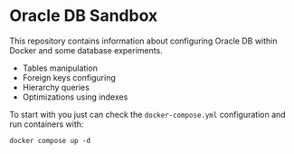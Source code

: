 # Oracle DB Sandbox

This repository contains information about configuring Oracle DB within Docker and some database experiments.

- Tables manipulation
- Foreign keys configuring
- Hierarchy queries
- Optimizations using indexes


To start with you just can check the `docker-compose.yml` configuration and run containers with:

```
docker compose up -d
```
